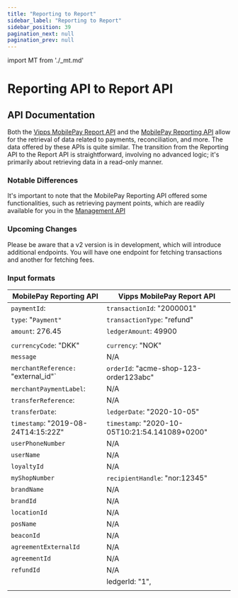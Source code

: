```yaml
---
title: "Reporting to Report"
sidebar_label: "Reporting to Report"
sidebar_position: 39
pagination_next: null
pagination_prev: null
---
```


import MT from './_mt.md'

# Reporting API to Report API

## API Documentation

Both the [Vipps MobilePay Report API](https://developer.vippsmobilepay.com/docs/APIs/report-api/) and the [MobilePay Reporting API](https://developer.mobilepay.dk/docs/reporting) allow for the retrieval of data related to payments, reconciliation, and more. The data offered by these APIs is quite similar. The transition from the Reporting API to the Report API is straightforward, involving no advanced logic; it's primarily about retrieving data in a read-only manner. 

### Notable Differences

It's important to note that the MobilePay Reporting API offered some functionalities, such as retrieving payment points, which are readily available for you in the [Management API](https://developer.vippsmobilepay.com/docs/APIs/management-api/management-api-guide/#get-the-sales-units-for-a-merchant-by-orgno)  

### Upcoming Changes

Please be aware that a v2 version is in development, which will introduce additional endpoints. You will have one endpoint for fetching transactions and another for fetching fees.

### Input formats



| **MobilePay Reporting API**             | **Vipps MobilePay Report API**                                                                      |
| ---------------------------------- | ----------------------------------------------------------------------------------------------- |
| `paymentId`:               | `transactionId`: "2000001"                                                                    |
| `type`: "`Payment"`                  | `transactionType`: "refund"                                                                   |
| `amount`: 276.45                   | `ledgerAmount`: 49900                                                                         |
|                                   |                                                                                                 |
| `currencyCode`: "DKK"             | `currency`: "NOK"                                                                             |
| `message`                 | N/A                                                                                          |
| `merchantReference: `"external_id"` | `orderId`: "acme-shop-123-order123abc"                                                       |
| `merchantPaymentLabel`:     | N/A                                                                                          |
| `transferReference`:       | N/A                                                                                          |
| `transferDate`:            | `ledgerDate`: "2020-10-05"                                                                    |
| `timestamp`: "2019-08-24T14:15:22Z" | `timestamp`: "2020-10-05T10:21:54.141089+0200"                                              |
| `userPhoneNumber`         | N/A                                                                                          |
| `userName`                | N/A                                                                                          |
| `loyaltyId`               | N/A                                                                                          |
| `myShopNumber`            | `recipientHandle`: "nor:12345"                                                                                          |
| `brandName`               | N/A                                                                                          |
| `brandId`                 | N/A                                                                                          |
| `locationId`              | N/A                                                                                          |
| `posName`                 | N/A                                                                                          |
| `beaconId`               | N/A                                                                                          |
| `agreementExternalId`     | N/A                                                                                          |
| `agreementId`             | N/A                                                                                          |
| `refundId`               | N/A                                                                                          |
|               | ledgerId: "1",
                                                                                          |
